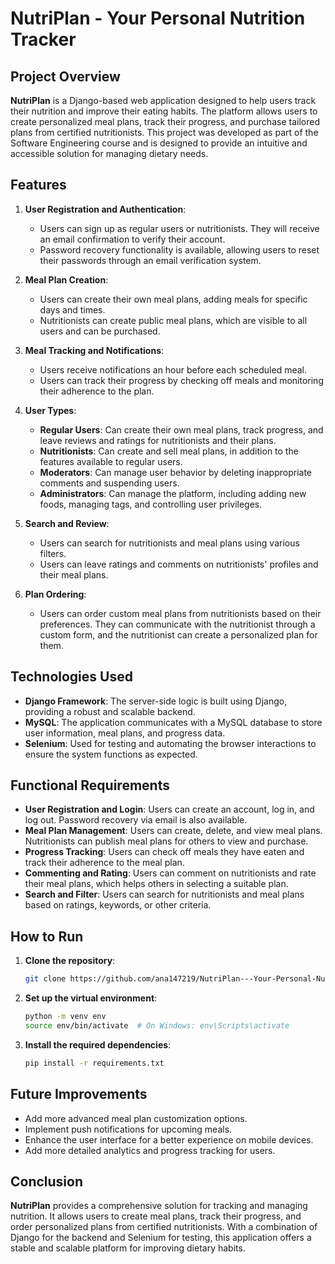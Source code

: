 # NutriPlan - Your Personal Nutrition Tracker

## Project Overview

**NutriPlan** is a Django-based web application designed to help users track their nutrition and improve their eating habits. The platform allows users to create personalized meal plans, track their progress, and purchase tailored plans from certified nutritionists. This project was developed as part of the Software Engineering course and is designed to provide an intuitive and accessible solution for managing dietary needs.

## Features

1. **User Registration and Authentication**:
   - Users can sign up as regular users or nutritionists. They will receive an email confirmation to verify their account.
   - Password recovery functionality is available, allowing users to reset their passwords through an email verification system.

2. **Meal Plan Creation**:
   - Users can create their own meal plans, adding meals for specific days and times.
   - Nutritionists can create public meal plans, which are visible to all users and can be purchased.

3. **Meal Tracking and Notifications**:
   - Users receive notifications an hour before each scheduled meal.
   - Users can track their progress by checking off meals and monitoring their adherence to the plan.

4. **User Types**:
   - **Regular Users**: Can create their own meal plans, track progress, and leave reviews and ratings for nutritionists and their plans.
   - **Nutritionists**: Can create and sell meal plans, in addition to the features available to regular users.
   - **Moderators**: Can manage user behavior by deleting inappropriate comments and suspending users.
   - **Administrators**: Can manage the platform, including adding new foods, managing tags, and controlling user privileges.

5. **Search and Review**:
   - Users can search for nutritionists and meal plans using various filters.
   - Users can leave ratings and comments on nutritionists' profiles and their meal plans.

6. **Plan Ordering**:
   - Users can order custom meal plans from nutritionists based on their preferences. They can communicate with the nutritionist through a custom form, and the nutritionist can create a personalized plan for them.

## Technologies Used

- **Django Framework**: The server-side logic is built using Django, providing a robust and scalable backend.
- **MySQL**: The application communicates with a MySQL database to store user information, meal plans, and progress data.
- **Selenium**: Used for testing and automating the browser interactions to ensure the system functions as expected.

## Functional Requirements

- **User Registration and Login**: Users can create an account, log in, and log out. Password recovery via email is also available.
- **Meal Plan Management**: Users can create, delete, and view meal plans. Nutritionists can publish meal plans for others to view and purchase.
- **Progress Tracking**: Users can check off meals they have eaten and track their adherence to the meal plan.
- **Commenting and Rating**: Users can comment on nutritionists and rate their meal plans, which helps others in selecting a suitable plan.
- **Search and Filter**: Users can search for nutritionists and meal plans based on ratings, keywords, or other criteria.

## How to Run

1. **Clone the repository**:

    ```bash
    git clone https://github.com/ana147219/NutriPlan---Your-Personal-Nutrition-Tracker.git
    ```

2. **Set up the virtual environment**:

    ```bash
    python -m venv env
    source env/bin/activate  # On Windows: env\Scripts\activate
    ```

3. **Install the required dependencies**:

    ```bash
    pip install -r requirements.txt
    ```


## Future Improvements

- Add more advanced meal plan customization options.
- Implement push notifications for upcoming meals.
- Enhance the user interface for a better experience on mobile devices.
- Add more detailed analytics and progress tracking for users.

## Conclusion

**NutriPlan** provides a comprehensive solution for tracking and managing nutrition. It allows users to create meal plans, track their progress, and order personalized plans from certified nutritionists. With a combination of Django for the backend and Selenium for testing, this application offers a stable and scalable platform for improving dietary habits.
